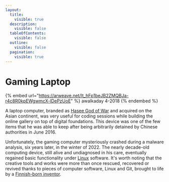 ```yaml
---
layout:
  title:
    visible: true
  description:
    visible: false
  tableOfContents:
    visible: false
  outline:
    visible: false
  pagination:
    visible: true
---
```


# Gaming Laptop

{% embed url="https://arweave.net/lt_hFp1beJB2ZMQBJa-r4c8R0kpEWgwmcX-lDePzUoE" %}
awalkaday 4-2018
{% endembed %}



A laptop computer, branded as [Hasee God of War](http://en.haseecomputer.com/About/about24.html) and acquired on the Asian continent, was very useful for coding sessions while building the online gallery on top of digital foundations. This device was one of the few items that he was able to keep after being arbitrarily detained by Chinese authorities in June 2016.

Unfortunately, the gaming computer mysteriously crashed during a malware analysis, six years later, in the winter of 2022. The nearly decade-old computing device, still alive and undiagnosed in his care, eventually regained basic functionality under [Linux](https://www.redhat.com/en/topics/linux/what-is-linux) software. It's worth noting that the creative tools and works were more than once rescued, recovered or revived thanks to pieces of computer software, Linux and Git, brought to life by a [Finnish-born inventor](https://github.com/torvalds).

